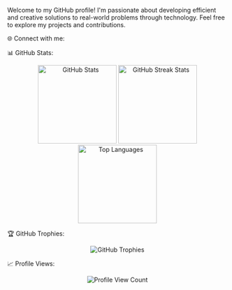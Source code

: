 Welcome to my GitHub profile! I'm passionate about developing efficient and creative solutions to real-world problems through technology. Feel free to explore my projects and contributions.

🌐 Connect with me:


📊 GitHub Stats:
<p align="center"> <img src="https://github-readme-stats.vercel.app/api?username=moreiralud&theme=dark&hide_border=false&include_all_commits=false&count_private=false" alt="GitHub Stats" height="180px"/> <img src="https://github-readme-streak-stats.herokuapp.com/?user=moreiralud&theme=dark&hide_border=false" alt="GitHub Streak Stats" height="180px"/> <img src="https://github-readme-stats.vercel.app/api/top-langs/?username=moreiralud&theme=dark&hide_border=false&include_all_commits=false&count_private=false&layout=compact" alt="Top Languages" height="180px"/> </p>
🏆 GitHub Trophies:
<p align="center"> <img src="https://github-profile-trophy.vercel.app/?username=moreiralud&theme=radical&no-frame=false&no-bg=true&margin-w=4" alt="GitHub Trophies" /> </p>
📈 Profile Views:
<p align="center"> <img src="https://visitcount.itsvg.in/api?id=moreiralud&icon=0&color=0" alt="Profile View Count"/> </p>
